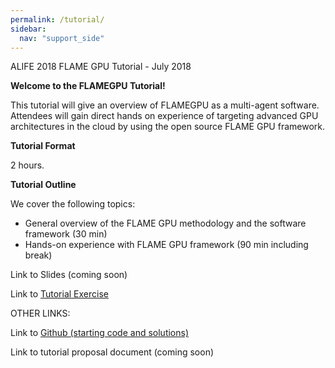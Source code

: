 ```yaml
---
permalink: /tutorial/
sidebar:
  nav: "support_side"
---
```

<p>ALIFE 2018 FLAME GPU Tutorial - July 2018</p>
<p><b>Welcome to the FLAMEGPU Tutorial!</b></p>

<p>This tutorial will give an overview of FLAMEGPU as a multi-agent software. Attendees will gain direct hands on experience of targeting advanced GPU architectures in the cloud by using the open source FLAME GPU framework.</p>

<p><b>Tutorial Format</b></p>
<p>2 hours.</p>

<p><b>Tutorial Outline</b></p>
<p>We cover the following topics: </p>
<ul>
	<li>General overview of the FLAME GPU methodology and the software framework (30 min)</li>
	<li>Hands-on experience with FLAME GPU framework (90 min including break)</li>
</ul>

<p>Link to Slides (coming soon)</p>
<p>Link to <a href="https://drive.google.com/file/d/0B2HbOiEppVPMVFFJcnh5Yzk2eUE/view?usp=sharing">Tutorial Exercise</a></p>

<p>OTHER LINKS:</p>

<p>Link to <a href="https://github.com/FLAMEGPU/Tutorial">Github (starting code and solutions)</a></p>
<p>Link to tutorial proposal document (coming soon)</p>